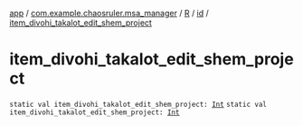 [app](../../../index.md) / [com.example.chaosruler.msa_manager](../../index.md) / [R](../index.md) / [id](index.md) / [item_divohi_takalot_edit_shem_project](.)

# item_divohi_takalot_edit_shem_project

`static val item_divohi_takalot_edit_shem_project: `[`Int`](https://kotlinlang.org/api/latest/jvm/stdlib/kotlin/-int/index.html)
`static val item_divohi_takalot_edit_shem_project: `[`Int`](https://kotlinlang.org/api/latest/jvm/stdlib/kotlin/-int/index.html)